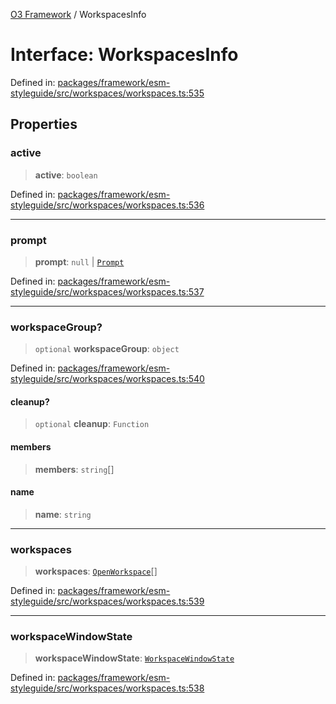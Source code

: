 [O3 Framework](../API.md) / WorkspacesInfo

# Interface: WorkspacesInfo

Defined in: [packages/framework/esm-styleguide/src/workspaces/workspaces.ts:535](https://github.com/openmrs/openmrs-esm-core/blob/85cde3ce59cd3d29230c98040a3f53525e808725/packages/framework/esm-styleguide/src/workspaces/workspaces.ts#L535)

## Properties

### active

> **active**: `boolean`

Defined in: [packages/framework/esm-styleguide/src/workspaces/workspaces.ts:536](https://github.com/openmrs/openmrs-esm-core/blob/85cde3ce59cd3d29230c98040a3f53525e808725/packages/framework/esm-styleguide/src/workspaces/workspaces.ts#L536)

***

### prompt

> **prompt**: `null` \| [`Prompt`](Prompt.md)

Defined in: [packages/framework/esm-styleguide/src/workspaces/workspaces.ts:537](https://github.com/openmrs/openmrs-esm-core/blob/85cde3ce59cd3d29230c98040a3f53525e808725/packages/framework/esm-styleguide/src/workspaces/workspaces.ts#L537)

***

### workspaceGroup?

> `optional` **workspaceGroup**: `object`

Defined in: [packages/framework/esm-styleguide/src/workspaces/workspaces.ts:540](https://github.com/openmrs/openmrs-esm-core/blob/85cde3ce59cd3d29230c98040a3f53525e808725/packages/framework/esm-styleguide/src/workspaces/workspaces.ts#L540)

#### cleanup?

> `optional` **cleanup**: `Function`

#### members

> **members**: `string`[]

#### name

> **name**: `string`

***

### workspaces

> **workspaces**: [`OpenWorkspace`](OpenWorkspace.md)[]

Defined in: [packages/framework/esm-styleguide/src/workspaces/workspaces.ts:539](https://github.com/openmrs/openmrs-esm-core/blob/85cde3ce59cd3d29230c98040a3f53525e808725/packages/framework/esm-styleguide/src/workspaces/workspaces.ts#L539)

***

### workspaceWindowState

> **workspaceWindowState**: [`WorkspaceWindowState`](../type-aliases/WorkspaceWindowState.md)

Defined in: [packages/framework/esm-styleguide/src/workspaces/workspaces.ts:538](https://github.com/openmrs/openmrs-esm-core/blob/85cde3ce59cd3d29230c98040a3f53525e808725/packages/framework/esm-styleguide/src/workspaces/workspaces.ts#L538)

